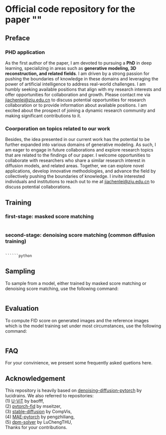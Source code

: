 # Official code repository for the paper ""


## Preface
### PHD application
As the first author of the paper, I am devoted to pursuing a **PhD** in deep learning, specializing in areas such as **generative modeling, 3D reconstruction, and related fields**. I am driven by a strong passion for pushing the boundaries of knowledge in these domains and leveraging the power of artificial intelligence to address real-world challenges. I am humbly seeking available positions that align with my research interests and offer opportunities for collaboration and growth. Please contact me via jiachenlei@zju.edu.cn to discuss potential opportunities for research collaboration or to provide information about available positions. I am excited about the prospect of joining a dynamic research community and making significant contributions to it.

<!-- I am particularly interested in exploring doctoral programs at prestigious institutions such as MIT, Caltech, CMU, Stanford, Berkeley, and other leading research universities that have a strong focus on deep learning and cutting-edge AI research. -->
### Coorporation on topics related to our work
Besides, the idea presented in our current work has the potential to be further expanded into various domains of generative modeling. As such, I am eager to engage in future collaborations and explore research topics that are related to the findings of our paper. I welcome opportunities to collaborate with researchers who share a similar research interest in diffusion models, and related areas. Together, we can explore novel applications, develop innovative methodologies, and advance the field by collectively pushing the boundaries of knowledge. I invite interested individuals and institutions to reach out to me at jiachenlei@zju.edu.cn to discuss potential collaborations.


## Training

### first-stage: masked score matching
```python

```

### second-stage: denoising score matching (common diffusion training)
```python

``````python

```

## Sampling
To sample from a model, either trained by masked score matching or denoising score matching, use the following command:

```python

```

## Evaluation
To compute FID score on generated images and the reference images which is the model training set under most circumstances, use the following command:

```python

```

## FAQ
For your convinience, we present some frequently asked quetions here.

## Acknowledgement
This repository is heavily based on [denoising-diffusion-pytorch](https://github.com/lucidrains/denoising-diffusion-pytorch) by lucidrains. We also referred to repositories:  
(1) [U-ViT](https://github.com/baofff/U-ViT) by baofff,  
(2) [pytorch-fid](https://github.com/mseitzer/pytorch-fid) by mseitzer,  
(3) [stable-diffusion](https://github.com/CompVis/stable-diffusion/tree/main) by CompVis,  
(4) [MAE-pytorch](https://github.com/pengzhiliang/MAE-pytorch) by pengzhiliang,  
(5) [dpm-solver](https://github.com/LuChengTHU/dpm-solver/tree/main) by LuChengTHU,  
Thanks for your contributions.

